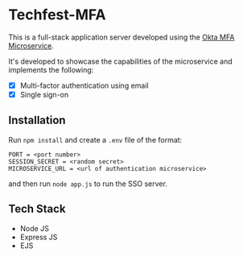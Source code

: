 # Techfest-MFA

This is a full-stack application server developed using the [Okta MFA Microservice](https://github.com/sudoshreyansh/mfa-microservice).

It's developed to showcase the capabilities of the microservice and implements the following:
- [x] Multi-factor authentication using email
- [x] Single sign-on

## Installation

Run `npm install` and create a `.env` file of the format:
```
PORT = <port number>
SESSION_SECRET = <random secret>
MICROSERVICE_URL = <url of authentication microservice>
```

and then run `node app.js` to run the SSO server.

## Tech Stack

- Node JS
- Express JS
- EJS
